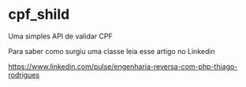 # cpf_shild
 Uma simples API de validar CPF
 
 Para saber como surgiu uma classe leia esse artigo no Linkedin
 
https://www.linkedin.com/pulse/engenharia-reversa-com-php-thiago-rodrigues
